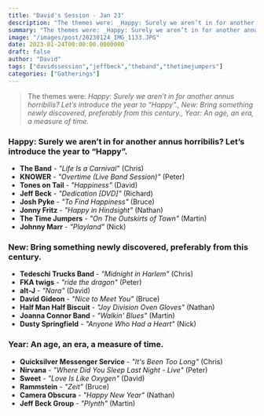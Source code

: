 ```yaml
---
title: "David's Session - Jan 23"
description: "The themes were: _Happy: Surely we aren’t in for another annus horribilis? Let’s introduce the year to “Happy”., New: Bring something newly discovered, preferably from this century., Year: An age, an era, a measure of time._"
summary: "The themes were: _Happy: Surely we aren’t in for another annus horribilis? Let’s introduce the year to “Happy”., New: Bring something newly discovered, preferably from this century., Year: An age, an era, a measure of time._"
image: "/images/post/20230124_IMG_1133.JPG"
date: 2023-01-24T00:00:00.0000000
draft: false
author: "David"
tags: ["davidssession","jeffbeck","theband","thetimejumpers"]
categories: ["Gatherings"]
---
```

> The themes were: _Happy: Surely we aren’t in for another annus horribilis? Let’s introduce the year to “Happy”., New: Bring something newly discovered, preferably from this century., Year: An age, an era, a measure of time._
### Happy: Surely we aren’t in for another annus horribilis? Let’s introduce the year to “Happy”.
- **The Band** - _"Life Is a Carnival"_ (Chris)
- **KNOWER** - _"Overtime (Live Band Session)"_ (Peter)
- **Tones on Tail** - _"Happiness"_ (David)
- **Jeff Beck** - _"Dedication [DVD]"_ (Richard)
- **Josh Pyke** - _"To Find Happiness"_ (Bruce)
- **Jonny Fritz** - _"Happy in Hindsight"_ (Nathan)
- **The Time Jumpers** - _"On The Outskirts of Town"_ (Martin)
- **Johnny Marr** - _"Playland"_ (Nick)
### New: Bring something newly discovered, preferably from this century.
- **Tedeschi Trucks Band** - _"Midnight in Harlem"_ (Chris)
- **FKA twigs** - _"ride the dragon"_ (Peter)
- **alt-J** - _"Nara"_ (David)
- **David Gideon** - _"Nice to Meet You"_ (Bruce)
- **Half Man Half Biscuit** - _"Joy Division Oven Gloves"_ (Nathan)
- **Joanna Connor Band** - _"Walkin' Blues"_ (Martin)
- **Dusty Springfield** - _"Anyone Who Had a Heart"_ (Nick)
### Year: An age, an era, a measure of time.
- **Quicksilver Messenger Service** - _"It's Been Too Long"_ (Chris)
- **Nirvana** - _"Where Did You Sleep Last Night - Live"_ (Peter)
- **Sweet** - _"Love Is Like Oxygen"_ (David)
- **Rammstein** - _"Zeit"_ (Bruce)
- **Camera Obscura** - _"Happy New Year"_ (Nathan)
- **Jeff Beck Group** - _"Plynth"_ (Martin)
